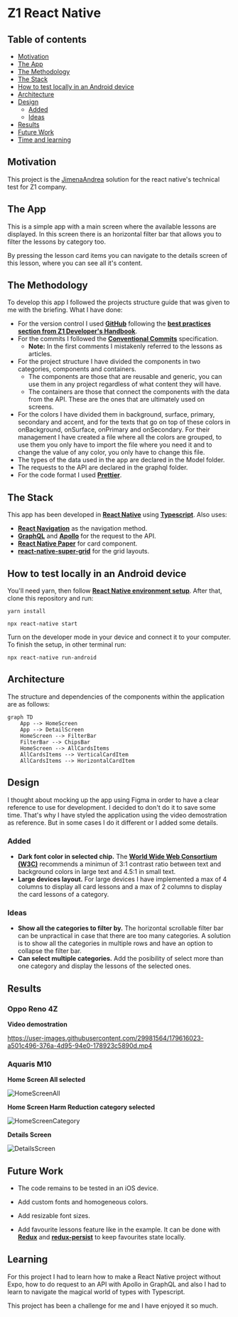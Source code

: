 # Z1 React Native
## Table of contents
- [Motivation](#motivation)
- [The App](#the-app)
- [The Methodology](#the-methodology)
- [The Stack](#the-stack)
- [How to test locally in an Android device](#how-to-test-locally-in-an-android-device)
- [Architecture](#architecture)
- [Design](#design)
    - [Added](#added)
    - [Ideas](#ideas)
- [Results](#results)
- [Future Work](#future-work)
- [Time and learning](#time-and-learning)

## Motivation
This project is the [JimenaAndrea](https://github.com/JimenaAndrea) solution for the react native's technical test for Z1 company.

## The App
This is a simple app with a main screen where the available lessons are displayed. In this screen there is an horizontal filter bar that allows you to filter the lessons by category too.

By pressing the lesson card items you can navigate to the details screen of this lesson, where you can see all it's content.

## The Methodology
To develop this app I followed the projects structure guide that was given to me with the briefing. What I have done:
- For the version control I used **[GitHub](https://github.com/)** following the **[best practices section from Z1 Developer's Handbook](https://github.com/z1digitalstudio/developers-handbook/blob/master/pages/best-practices.mdx)**.
- For the commits I followed the **[Conventional Commits](https://www.conventionalcommits.org/en/v1.0.0/)** specification.
    - **Note:** In the first comments I mistakenly referred to the lessons as articles.
- For the project structure I have divided the components in two categories, components and containers.
    - The components are those that are reusable and generic, you can use them in any project regardless of what content they will have.
    - The containers are those that connect the components with the data from the API. These are the ones that are ultimately used on screens.
- For the colors I have divided them in background, surface, primary, secondary and accent, and for the texts that go on top of these colors in onBackground, onSurface, onPrimary and onSecondary. For their management I have created a file where all the colors are grouped, to use them you only have to import the file where you need it and to change the value of any color, you only have to change this file.
- The types of the data used in the app are declared in the Model folder.
- The requests to the API are declared in the graphql folder.
- For the code format I used **[Prettier](https://github.com/prettier/prettier)**.

## The Stack
This app has been developed in **[React Native](https://github.com/facebook/react-native)** using **[Typescript](https://github.com/microsoft/TypeScript)**. Also uses:
* **[React Navigation](https://github.com/react-navigation/react-navigation)** as the navigation method.
* **[GraphQL](https://github.com/graphql)** and **[Apollo](https://github.com/apollographql/apollo-client)** for the request to the API.
* **[React Native Paper](https://github.com/callstack/react-native-paper)** for card component.
* **[react-native-super-grid](https://github.com/saleel/react-native-super-grid)** for the grid layouts.

## How to test locally in an Android device
You'll need yarn, then follow **[React Native environment setup](https://reactnative.dev/docs/environment-setup)**. After that, clone this repository and run:

```
yarn install

npx react-native start
```
Turn on the developer mode in your device and connect it to your computer. To finish the setup, in other terminal run:

```
npx react-native run-android
```

## Architecture
The structure and dependencies of the components within the application are as follows:

```mermaid
graph TD
    App --> HomeScreen
    App --> DetailScreen
    HomeScreen --> FilterBar
    FilterBar --> ChipsBar
    HomeScreen --> AllCardsItems
    AllCardsItems --> VerticalCardItem
    AllCardsItems --> HorizontalCardItem
```

## Design
I thought about mocking up the app using Figma in order to have a clear reference to use for development. I decided to don't do it to save some time. That's why I have styled the application using the video demostration as reference. But in some cases I do it different or I added some details.

### Added
- **Dark font color in selected chip.** The **[World Wide Web Consortium (W3C)](https://www.w3.org/TR/UNDERSTANDING-WCAG20/visual-audio-contrast-contrast.html)** recommends a minimun of 3:1 contrast ratio between text and background colors in large text and 4.5:1 in small text.
- **Large devices layout.** For large devices I have implemented a max of 4 columns to display all card lessons and a max of 2 columns to display the card lessons of a category.

### Ideas
- **Show all the categories to filter by.** The horizontal scrollable filter bar can be unpractical in case that there are too many categories. A solution is to show all the categories in multiple rows and have an option to collapse the filter bar.
- **Can select multiple categories.** Add the posibility of select more than one category and display the lessons of the selected ones.

## Results
### Oppo Reno 4Z
**Video demostration**

https://user-images.githubusercontent.com/29981564/179616023-a501c496-376a-4d95-94e0-178923c5890d.mp4

### Aquaris M10
**Home Screen All selected**

![HomeScreenAll](https://user-images.githubusercontent.com/29981564/179614644-b3d16439-fb53-4447-8ceb-0355d42fde38.jpg)

**Home Screen Harm Reduction category selected**

![HomeScreenCategory](https://user-images.githubusercontent.com/29981564/179614648-f6fb7f28-c677-4586-96b8-8621b4b69cfe.jpg)

**Details Screen**

![DetailsScreen](https://user-images.githubusercontent.com/29981564/179614650-c1141528-1ce2-4b1b-b37b-644c69e42cfb.jpg)

## Future Work
- The code remains to be tested in an iOS device.

- Add custom fonts and homogeneous colors.

- Add resizable font sizes.

- Add favourite lessons feature like in the example. It can be done with **[Redux](https://github.com/reduxjs/redux)** and **[redux-persist](https://github.com/rt2zz/redux-persist)** to keep favourites state locally.

## Learning
For this project I had to learn how to make a React Native project without Expo, how to do request to an API with Apollo in GraphQL and also I had to learn to navigate the magical world of types with Typescript.

This project has been a challenge for me and I have enjoyed it so much.
